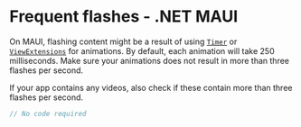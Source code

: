 # Frequent flashes - .NET MAUI

On MAUI, flashing content might be a result of using [`Timer`](https://learn.microsoft.com/en-us/dotnet/api/System.Threading.Timer) or [`ViewExtensions`](https://learn.microsoft.com/en-us/dotnet/api/microsoft.maui.controls.viewextensions) for animations. By default, each animation will take 250 milliseconds. Make sure your animations does not result in more than three flashes per second.

If your app contains any videos, also check if these contain more than three flashes per second.

```csharp
// No code required
```

